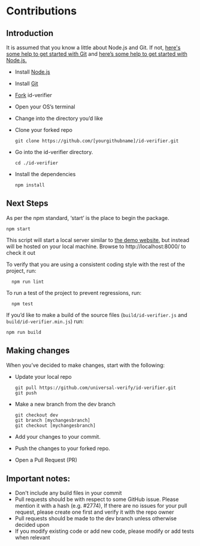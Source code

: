 # Contributions
## Introduction

It is assumed that you know a little about Node.js and Git. If not, [here's some help to get started with Git](https://help.github.com/en/github/using-git) and [here’s some help to get started with Node.js.](https://nodejs.org/en/docs/guides/getting-started-guide/)

* Install [Node.js](https://nodejs.org/)
* Install [Git](https://git-scm.com/)
* [Fork](https://help.github.com/en/github/getting-started-with-github/fork-a-repo) id-verifier
* Open your OS’s terminal
* Change into the directory you’d like
* Clone your forked repo

      git clone https://github.com/[yourgithubname]/id-verifier.git

* Go into the id-verifier directory.

      cd ./id-verifier

* Install the dependencies

      npm install

## Next Steps

As per the npm standard, ‘start’ is the place to begin the package.

    npm start

This script will start a local server similar to [the demo website](https://universal-verify.github.io/id-verifier/), but instead will be hosted on your local machine. Browse to http://localhost:8000/ to check it out

To verify that you are using a consistent coding style with the rest of the project, run:

      npm run lint

To run a test of the project to prevent regressions, run:

      npm test

If you’d like to make a build of the source files (`build/id-verifier.js` and `build/id-verifier.min.js`) run:

    npm run build

## Making changes

When you’ve decided to make changes, start with the following:

* Update your local repo

      git pull https://github.com/universal-verify/id-verifier.git
      git push

* Make a new branch from the dev branch

      git checkout dev
      git branch [mychangesbranch]
      git checkout [mychangesbranch]

* Add your changes to your commit.
* Push the changes to your forked repo.
* Open a Pull Request (PR)

## Important notes:

* Don't include any build files in your commit
* Pull requests should be with respect to some GitHub issue. Please mention it with a hash (e.g. #2774), If there are no issues for your pull request, please create one first and verify it with the repo owner
* Pull requests should be made to the dev branch unless otherwise decided upon
* If you modify existing code or add new code, please modify or add tests when relevant
